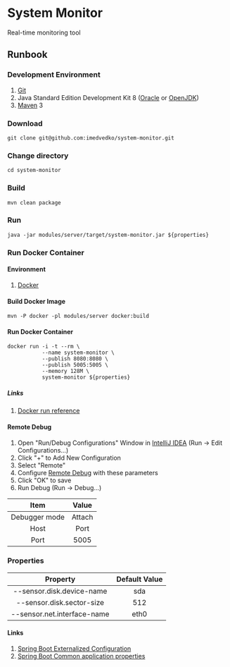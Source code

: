 # System Monitor
Real-time monitoring tool

## Runbook
### Development Environment
1. [Git](https://git-scm.com/book/en/v2/Getting-Started-Installing-Git)
2. Java Standard Edition Development Kit 8 ([Oracle](http://www.oracle.com/technetwork/java/javase/downloads/index.html) or [OpenJDK](http://openjdk.java.net/install/))
3. [Maven](https://maven.apache.org/download.cgi) 3
### Download
    git clone git@github.com:imedvedko/system-monitor.git
### Change directory
    cd system-monitor
### Build
    mvn clean package
### Run
    java -jar modules/server/target/system-monitor.jar ${properties}
### Run Docker Container
#### Environment
1. [Docker](https://docs.docker.com/install/)

#### Build Docker Image
    mvn -P docker -pl modules/server docker:build

#### Run Docker Container
    docker run -i -t --rm \
               --name system-monitor \
               --publish 8080:8080 \
               --publish 5005:5005 \
               --memory 128M \
               system-monitor ${properties}

##### Links
1. [Docker run reference](https://docs.docker.com/engine/reference/run/)

#### Remote Debug
1. Open "Run/Debug Configurations" Window in [IntelliJ IDEA](https://www.jetbrains.com/idea/) (Run -> Edit Configurations...)
2. Click "+" to Add New Configuration
3. Select "Remote"
4. Configure [Remote Debug](https://www.jetbrains.com/help/idea/run-debug-configuration-remote-debug.html) with these parameters
5. Click "OK" to save
6. Run Debug (Run -> Debug...)

|     Item      | Value  |
|:-------------:|:------:|
| Debugger mode | Attach |
|     Host      |  Port  |
|     Port      |  5005  |

### Properties
|          Property           | Default Value |
|:---------------------------:|:-------------:|
|  --sensor.disk.device-name  |     sda       |
|  --sensor.disk.sector-size  |     512       |
| --sensor.net.interface-name |     eth0      |

#### Links
1. [Spring Boot Externalized Configuration](http://docs.spring.io/spring-boot/docs/current/reference/html/boot-features-external-config.html)
2. [Spring Boot Common application properties](http://docs.spring.io/spring-boot/docs/current/reference/html/common-application-properties.html)
